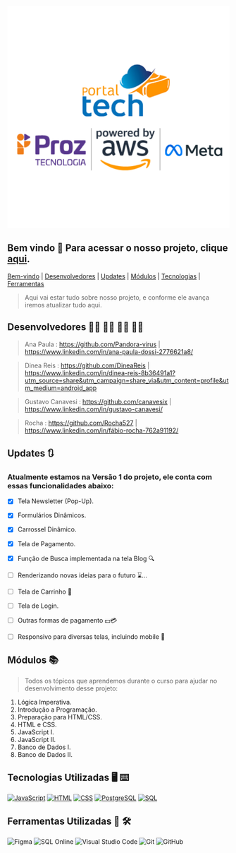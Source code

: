 ![Raíz Café](/assets/readme.png)

## Bem vindo 🌟 Para acessar o nosso projeto, clique [aqui](https://raizcafe.netlify.app/). ## 

[Bem-vindo](#bem-vindo-) |
[Desenvolvedores](#desenvolvedores----) |
[Updates](#updates-) |
[Módulos](#módulos-) |
[Tecnologias](#tecnologias-utilizadas-%EF%B8%8F-%EF%B8%8F) |
[Ferramentas](#ferramentas-utilizadas--%EF%B8%8F)

> Aqui vai estar tudo sobre nosso projeto, e conforme ele avança iremos atualizar tudo aqui.

## Desenvolvedores 👨‍💻 👩‍💻 👨‍💻 👩‍💻 ##

> Ana Paula : https://github.com/Pandora-virus | https://www.linkedin.com/in/ana-paula-dossi-2776621a8/

> Dinea Reis : https://github.com/DineaReis | https://www.linkedin.com/in/dinea-reis-8b36491a1?utm_source=share&utm_campaign=share_via&utm_content=profile&utm_medium=android_app

> Gustavo Canavesi : https://github.com/canavesix | https://www.linkedin.com/in/gustavo-canavesi/

> Rocha : https://github.com/Rocha527 | https://www.linkedin.com/in/fábio-rocha-762a91192/


## Updates 🔃 ##
### Atualmente estamos na Versão 1 do projeto, ele conta com essas funcionalidades abaixo: ###

- [x] Tela Newsletter (Pop-Up).
- [x] Formulários Dinâmicos.
- [X] Carrossel Dinâmico.
- [X] Tela de Pagamento.
- [X] Função de Busca implementada na tela Blog 🔍
- [ ] Renderizando novas ideias para o futuro ⌛...
- [ ] Tela de Carrinho 🛒
- [ ] Tela de Login.
- [ ] Outras formas de pagamento 💵💳
- [ ] Responsivo para diversas telas, incluindo mobile 📱


## Módulos 📚 ##
> Todos os tópicos que aprendemos durante o curso para ajudar no desenvolvimento desse projeto:

1. Lógica Imperativa.
2. Introdução a Programação.
3. Preparação para HTML/CSS.
4. HTML e CSS.
5. JavaScript I.
6. JavaScript II.
7. Banco de Dados I.
8. Banco de Dados II.

## Tecnologias Utilizadas 🖥️ ⌨️ ##

[![JavaScript](https://img.shields.io/badge/JavaScript-yellow?style=for-the-badge&logo=javascript&logoColor=black)](https://developer.mozilla.org/en-US/docs/Web/JavaScript)
[![HTML](https://img.shields.io/badge/HTML5-blue?style=for-the-badge&logo=html5&logoColor=white)](https://developer.mozilla.org/en-US/docs/Web/HTML)
[![CSS](https://img.shields.io/badge/CSS3-orange?style=for-the-badge&logo=css3&logoColor=white)](https://developer.mozilla.org/en-US/docs/Web/CSS)
[![PostgreSQL](https://img.shields.io/badge/PostgreSQL-336791?style=for-the-badge&logo=postgresql&logoColor=white)](https://www.postgresql.org/)
[![SQL](https://img.shields.io/badge/SQL-4479A1?style=for-the-badge&logo=sql&logoColor=white)](https://en.wikipedia.org/wiki/SQL)


## Ferramentas Utilizadas 🧰 🛠️ ##
![Figma](https://img.shields.io/badge/Figma-F24E1E?style=for-the-badge&logo=figma&logoColor=white)
![SQL Online](https://img.shields.io/badge/SQL_Online-4479A1?style=for-the-badge&logo=sql&logoColor=white)
![Visual Studio Code](https://img.shields.io/badge/Visual_Studio_Code-007ACC?style=for-the-badge&logo=visual-studio-code&logoColor=white)
![Git](https://img.shields.io/badge/Git-F05032?style=for-the-badge&logo=git&logoColor=white)
![GitHub](https://img.shields.io/badge/GitHub-181717?style=for-the-badge&logo=github&logoColor=white)

